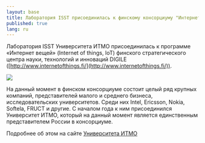 ```yaml
---
layout: base
title: Лаборатория ISST присоединилась к финскому консорциуму "Интернет вещей"
published: true
lang: ru
---
```


Лаборатория ISST Университета ИТМО присоединилась к программе «Интернет вещей» (Internet of things, IoT)
финского стратегического центра науки, технологий и инноваций
DIGILE ([http://www.internetofthings.fi/](http://www.internetofthings.fi/)).

![](http://www.ifmo.ru/images/news/big/p4550.jpg)

На данный момент в финском консорциуме состоит целый ряд крупных компаний, представителей малого и среднего бизнеса,
исследовательских университетов. Среди них Intel, Ericsson, Nokia, Softela, FRUCT и другие. С началом года к ним
присоединился Университет ИТМО, который на данный момент является единственным представителем России в консорциуме.

Подробнее об этом на сайте [Университета ИТМО](http://www.ifmo.ru/ru/viewnews/4550/universitet_prisoedinilsya_k_finskomu_konsorciumu_internet_veschey.htm":http://www.ifmo.ru/ru/viewnews/4550/universitet_prisoedinilsya_k_finskomu_konsorciumu_internet_veschey.htm)
